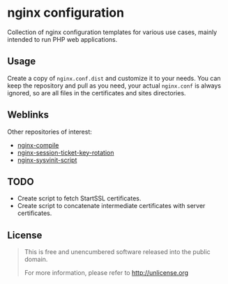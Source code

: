 # nginx configuration
Collection of nginx configuration templates for various use cases, mainly intended to run PHP web applications.

## Usage
Create a copy of `nginx.conf.dist` and customize it to your needs. You can keep
the repository and pull as you need, your actual `nginx.conf` is always ignored,
so are all files in the certificates and sites directories.

## Weblinks
Other repositories of interest:

- [nginx-compile](https://github.com/Fleshgrinder/nginx-compile)
- [nginx-session-ticket-key-rotation](https://github.com/Fleshgrinder/nginx-session-ticket-key-rotation)
- [nginx-sysvinit-script](https://github.com/Fleshgrinder/nginx-sysvinit-script)

## TODO
* Create script to fetch StartSSL certificates.
* Create script to concatenate intermediate certificates with server certificates.

## License
> This is free and unencumbered software released into the public domain.
>
> For more information, please refer to <http://unlicense.org>
